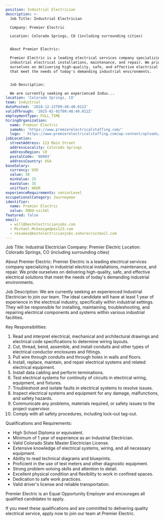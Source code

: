```yaml
---
position: Industrial Electrician
description: >-
  Job Title: Industrial Electrician

  Company: Premier Electric

  Location: Colorado Springs, CO (including surrounding cities)


  About Premier Electric:

  Premier Electric is a leading electrical services company specializing in
  industrial electrical installations, maintenance, and repair. We pride
  ourselves on delivering high-quality, safe, and effective electrical solutions
  that meet the needs of today's demanding industrial environments.


  Job Description:

  We are currently seeking an experienced Indus...
location: 'Colorado Springs, CO'
team: Industrial
datePosted: '2024-12-22T09:48:40.012Z'
validThrough: '2025-02-01T09:48:40.012Z'
employmentType: FULL_TIME
hiringOrganization:
  name: Premier Electric
  sameAs: 'https://www.premierelectricalstaffing.com/'
  logo: ' https://www.premierelectricalstaffing.com/wp-content/uploads/2020/05/Premier-Electrical-Staffing-logo.png'
jobLocation:
  streetAddress: 123 Main Street
  addressLocality: Colorado Springs
  addressRegion: CO
  postalCode: '80903'
  addressCountry: USA
baseSalary:
  currency: USD
  value: 30
  minValue: 25
  maxValue: 35
  unitText: HOUR
experienceRequirements: seniorLevel
occupationalCategory: Journeyman
identifier:
  name: Premier Electric
  value: INDU-vzi2ml
featured: false
email:
  - will@bestelectricianjobs.com
  - Michael.Mckeaige@pes123.com
  - resumes@bestelectricianjobs.zohorecruitmail.com
---
```




Job Title: Industrial Electrician
Company: Premier Electric
Location: Colorado Springs, CO (including surrounding cities)

About Premier Electric:
Premier Electric is a leading electrical services company specializing in industrial electrical installations, maintenance, and repair. We pride ourselves on delivering high-quality, safe, and effective electrical solutions that meet the needs of today's demanding industrial environments.

Job Description:
We are currently seeking an experienced Industrial Electrician to join our team. The ideal candidate will have at least 1 year of experience in the electrical industry, specifically within industrial settings. They will be responsible for installing, maintaining, troubleshooting, and repairing electrical components and systems within various industrial facilities.

Key Responsibilities:
1. Read and interpret electrical, mechanical and architectural drawings and electrical code specifications to determine wiring layouts.
2. Cut, thread, bend, assemble, and install conduits and other types of electrical conductor enclosures and fittings.
3. Pull wire through conduits and through holes in walls and floors.
4. Install, replace, maintain, and repair electrical systems and related electrical equipment.
5. Install data cabling and perform terminations.
6. Test electrical systems for continuity of circuits in electrical wiring, equipment, and fixtures.
7. Troubleshoot and isolate faults in electrical systems to resolve issues.
8. Inspect electrical systems and equipment for any damage, malfunctions, and safety hazards.
9. Communicate any problems, materials required, or safety issues to the project supervisor.
10. Comply with all safety procedures, including lock-out tag-out.

Qualifications and Requirements:
- High School Diploma or equivalent.
- Minimum of 1 year of experience as an Industrial Electrician.
- Valid Colorado State Master Electrician License.
- Extensive knowledge of electrical systems, wiring, and all necessary equipment.
- Ability to read technical diagrams and blueprints.
- Proficient in the use of test meters and other diagnostic equipment.
- Strong problem-solving skills and attention to detail.
- Excellent physical condition and flexibility to work in confined spaces.
- Dedication to safe work practices.
- Valid driver's license and reliable transportation.

Premier Electric is an Equal Opportunity Employer and encourages all qualified candidates to apply.

If you meet these qualifications and are committed to delivering quality electrical service, apply now to join our team at Premier Electric.
